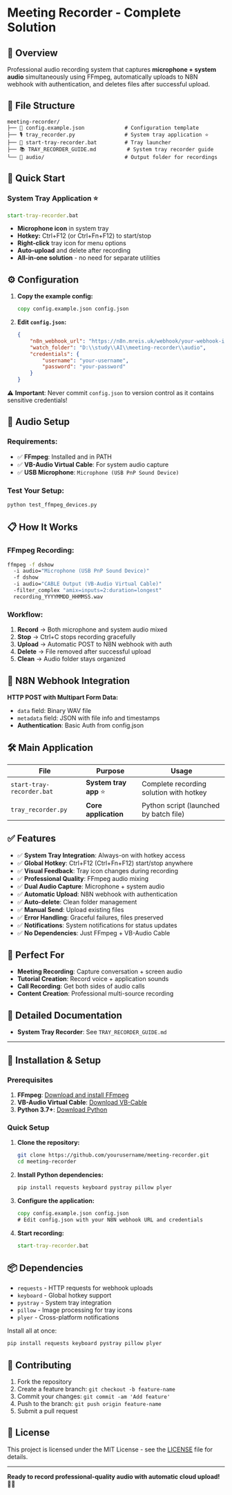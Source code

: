 # Meeting Recorder - Complete Solution

## 🎯 **Overview**

Professional audio recording system that captures **microphone + system audio** simultaneously using FFmpeg, automatically uploads to N8N webhook with authentication, and deletes files after successful upload.

## 📁 **File Structure**

```
meeting-recorder/
├── 📄 config.example.json             # Configuration template
├── 🎙️ tray_recorder.py                # System tray application ⭐
├── 🚀 start-tray-recorder.bat         # Tray launcher
├── 📚 TRAY_RECORDER_GUIDE.md          # System tray recorder guide
└── 📁 audio/                          # Output folder for recordings
```

## 🚀 **Quick Start**

### **System Tray Application** ⭐
```cmd
start-tray-recorder.bat
```
- **Microphone icon** in system tray
- **Hotkey:** Ctrl+F12 (or Ctrl+Fn+F12) to start/stop
- **Right-click** tray icon for menu options
- **Auto-upload** and delete after recording
- **All-in-one solution** - no need for separate utilities

## ⚙️ **Configuration**

1. **Copy the example config:**
   ```cmd
   copy config.example.json config.json
   ```

2. **Edit `config.json`:**
   ```json
   {
       "n8n_webhook_url": "https://n8n.mreis.uk/webhook/your-webhook-id",
       "watch_folder": "D:\\study\\AI\\meeting-recorder\\audio",
       "credentials": {
           "username": "your-username",
           "password": "your-password"
       }
   }
   ```

⚠️ **Important**: Never commit `config.json` to version control as it contains sensitive credentials!

## 🎵 **Audio Setup**

### **Requirements:**
- ✅ **FFmpeg**: Installed and in PATH
- ✅ **VB-Audio Virtual Cable**: For system audio capture
- ✅ **USB Microphone**: `Microphone (USB PnP Sound Device)`

### **Test Your Setup:**
```cmd
python test_ffmpeg_devices.py
```

## 📋 **How It Works**

### **FFmpeg Recording:**
```cmd
ffmpeg -f dshow 
  -i audio="Microphone (USB PnP Sound Device)" 
  -f dshow 
  -i audio="CABLE Output (VB-Audio Virtual Cable)" 
  -filter_complex "amix=inputs=2:duration=longest" 
  recording_YYYYMMDD_HHMMSS.wav
```

### **Workflow:**
1. **Record** → Both microphone and system audio mixed
2. **Stop** → Ctrl+C stops recording gracefully  
3. **Upload** → Automatic POST to N8N webhook with auth
4. **Delete** → File removed after successful upload
5. **Clean** → Audio folder stays organized

## 🔔 **N8N Webhook Integration**

**HTTP POST with Multipart Form Data:**
- `data` field: Binary WAV file
- `metadata` field: JSON with file info and timestamps
- **Authentication**: Basic Auth from config.json

## 🛠️ **Main Application**

| File | Purpose | Usage |
|------|---------|-------|
| `start-tray-recorder.bat` | **System tray app** ⭐ | Complete recording solution with hotkey |
| `tray_recorder.py` | **Core application** | Python script (launched by batch file) |

## ✅ **Features**

- ✅ **System Tray Integration**: Always-on with hotkey access
- ✅ **Global Hotkey**: Ctrl+F12 (Ctrl+Fn+F12) start/stop anywhere
- ✅ **Visual Feedback**: Tray icon changes during recording
- ✅ **Professional Quality**: FFmpeg audio mixing
- ✅ **Dual Audio Capture**: Microphone + system audio
- ✅ **Automatic Upload**: N8N webhook with authentication
- ✅ **Auto-delete**: Clean folder management
- ✅ **Manual Send**: Upload existing files
- ✅ **Error Handling**: Graceful failures, files preserved
- ✅ **Notifications**: System notifications for status updates
- ✅ **No Dependencies**: Just FFmpeg + VB-Audio Cable

## 🎯 **Perfect For**

- **Meeting Recording**: Capture conversation + screen audio
- **Tutorial Creation**: Record voice + application sounds  
- **Call Recording**: Get both sides of audio calls
- **Content Creation**: Professional multi-source recording

## 📖 **Detailed Documentation**

- **System Tray Recorder**: See `TRAY_RECORDER_GUIDE.md`

---

## 🚀 **Installation & Setup**

### **Prerequisites**
1. **FFmpeg**: [Download and install FFmpeg](https://ffmpeg.org/download.html)
2. **VB-Audio Virtual Cable**: [Download VB-Cable](https://vb-audio.com/Cable/)
3. **Python 3.7+**: [Download Python](https://python.org/downloads/)

### **Quick Setup**
1. **Clone the repository:**
   ```bash
   git clone https://github.com/yourusername/meeting-recorder.git
   cd meeting-recorder
   ```

2. **Install Python dependencies:**
   ```bash
   pip install requests keyboard pystray pillow plyer
   ```

3. **Configure the application:**
   ```cmd
   copy config.example.json config.json
   # Edit config.json with your N8N webhook URL and credentials
   ```

4. **Start recording:**
   ```cmd
   start-tray-recorder.bat
   ```

## 📦 **Dependencies**

- `requests` - HTTP requests for webhook uploads
- `keyboard` - Global hotkey support  
- `pystray` - System tray integration
- `pillow` - Image processing for tray icons
- `plyer` - Cross-platform notifications

Install all at once:
```bash
pip install requests keyboard pystray pillow plyer
```

## 🤝 **Contributing**

1. Fork the repository
2. Create a feature branch: `git checkout -b feature-name`
3. Commit your changes: `git commit -am 'Add feature'`
4. Push to the branch: `git push origin feature-name`
5. Submit a pull request

## 📄 **License**

This project is licensed under the MIT License - see the [LICENSE](LICENSE) file for details.

---

**Ready to record professional-quality audio with automatic cloud upload!** 🎵✨
